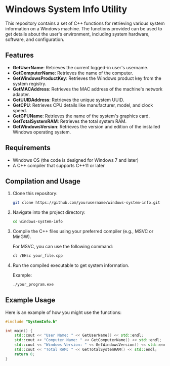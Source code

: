# Windows System Info Utility

This repository contains a set of C++ functions for retrieving various system information on a Windows machine. The functions provided can be used to get details about the user's environment, including system hardware, software, and configuration.

## Features

- **GetUserName**: Retrieves the current logged-in user's username.
- **GetComputerName**: Retrieves the name of the computer.
- **GetWindowsProductKey**: Retrieves the Windows product key from the system registry.
- **GetMACAddress**: Retrieves the MAC address of the machine's network adapter.
- **GetUUIDAddress**: Retrieves the unique system UUID.
- **GetCPU**: Retrieves CPU details like manufacturer, model, and clock speed.
- **GetGPUName**: Retrieves the name of the system's graphics card.
- **GetTotalSystemRAM**: Retrieves the total system RAM.
- **GetWindowsVersion**: Retrieves the version and edition of the installed Windows operating system.

## Requirements

- Windows OS (the code is designed for Windows 7 and later)
- A C++ compiler that supports C++11 or later

## Compilation and Usage

1. Clone this repository:
    ```bash
    git clone https://github.com/yourusername/windows-system-info.git
    ```

2. Navigate into the project directory:
    ```bash
    cd windows-system-info
    ```

3. Compile the C++ files using your preferred compiler (e.g., MSVC or MinGW).

    For MSVC, you can use the following command:
    ```bash
    cl /EHsc your_file.cpp
    ```

4. Run the compiled executable to get system information.

    Example:
    ```bash
    ./your_program.exe
    ```

## Example Usage

Here is an example of how you might use the functions:

```cpp
#include "SystemInfo.h"

int main() {
    std::cout << "User Name: " << GetUserName() << std::endl;
    std::cout << "Computer Name: " << GetComputerName() << std::endl;
    std::cout << "Windows Version: " << GetWindowsVersion() << std::endl;
    std::cout << "Total RAM: " << GetTotalSystemRAM() << std::endl;
    return 0;
}
